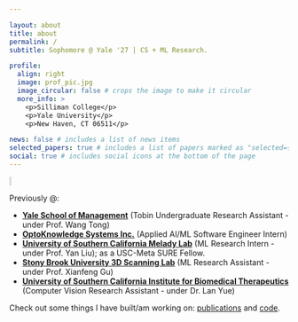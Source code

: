 ```yaml
---

layout: about
title: about
permalink: /
subtitle: Sophomore @ Yale '27 | CS + ML Research.

profile:
  align: right
  image: prof_pic.jpg
  image_circular: false # crops the image to make it circular
  more_info: >
    <p>Silliman College</p>
    <p>Yale University</p>
    <p>New Haven, CT 06511</p>

news: false # includes a list of news items
selected_papers: true # includes a list of papers marked as "selected={true}"
social: true # includes social icons at the bottom of the page
---
```


<div class="typing-container">
  <p id="typing-effect-hello"></p>
  <p id="typing-effect-intro"></p>
</div>

<script>
  // First typing effect for "Hello 👋!"
  const textHello = "Hello 👋!";
  const typingSpeedHello = 100; // milliseconds per character
  let iHello = 0;

  function typeWriterHello() {
    if (iHello < textHello.length) {
      document.getElementById("typing-effect-hello").textContent += textHello.charAt(iHello);
      iHello++;
      setTimeout(typeWriterHello, typingSpeedHello);
    }
  }

  document.addEventListener("DOMContentLoaded", typeWriterHello);

  // Second typing effect with bold text
  const textIntro =
    "I'm **William**. I'm an avid ML researcher and developer broadly interested in intelligent robotics, computer vision, and embedded systems. Currently modeling human behavior within serialized media industries.";
  const typingSpeedIntro = 50; // milliseconds per character
  let iIntro = 0;
  let bold = false;

  function typeWriterIntro() {
    if (iIntro < textIntro.length) {
      const char = textIntro.charAt(iIntro);
      const typingEffectIntro = document.getElementById("typing-effect-intro");

      if (char === "*" && !bold) {
        typingEffectIntro.innerHTML += "<b>";
        bold = true;
      } else if (char === "*" && bold) {
        typingEffectIntro.innerHTML += "</b>";
        bold = false;
      } else {
        typingEffectIntro.innerHTML += char;
      }

      iIntro++;
      setTimeout(typeWriterIntro, typingSpeedIntro);
    }
  }

  document.addEventListener("DOMContentLoaded", typeWriterIntro);
</script>

<style>
  .typing-container {
    font-family: Arial, sans-serif;
    font-size: 1rem;
    color: #333;
    white-space: nowrap; /* Prevents line breaks during typing */
    overflow: hidden; /* Hides text that's not fully typed */
    border-left: 4px solid #ddd; /* Simulates block quote styling */
    padding-left: 10px;
  }

  @keyframes blink-caret {
    from,
    to {
      border-color: transparent;
    }
    50% {
      border-color: black;
    }
  }
</style>



Previously @:
- **[Yale School of Management](https://som.yale.edu/)** (Tobin Undergraduate Research Assistant - under Prof. Wang Tong)
- **[OptoKnowledge Systems Inc.](https://oksi.ai/)** (Applied AI/ML Software Engineer Intern)
- **[University of Southern California Melady Lab](https://melady.usc.edu/)** (ML Research Intern - under Prof. Yan Liu); as a USC-Meta SURE Fellow.
- **[Stony Brook University 3D Scanning Lab](https://www3.cs.stonybrook.edu/~gu/software/holoimage/index.html)** (ML Research Assistant - under Prof. Xianfeng Gu)
- **[University of Southern California Institute for Biomedical Therapeutics](https://ibt.usc.edu/)** (Computer Vision Research Assistant - under Dr. Lan Yue)

Check out some things I have built/am working on: [publications](https://scholar.google.com/citations?user=cinjCSwAAAAJ&hl=en&authuser=1) and [code](https://github.com/williamhuang08).

